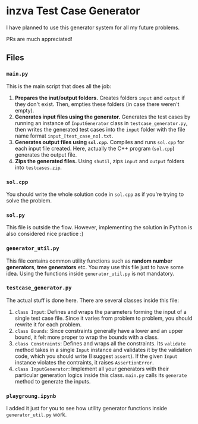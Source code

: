 # inzva Test Case Generator

I have planned to use this generator system for all my future problems.

PRs are much appreciated!

## Files

### `main.py`

This is the main script that does all the job:

1. **Prepares the inut/output folders.** Creates folders `input` and `output` if they don't exist. Then, empties these folders (in case there weren't empty).
2. **Generates input files using the generator.** Generates the test cases by running an instance of `InputGenerator` class in `testcase_generator.py`, then writes the generated test cases into the `input` folder with the file name format `input_[test_case_no].txt`.
3. **Generates output files using `sol.cpp`.** Compiles and runs `sol.cpp` for each input file created. Here, actually the C++ program (`sol.cpp`) generates the output file.
4. **Zips the generated files.** Using `shutil`, zips `input` and `output` folders into `testcases.zip`.

### `sol.cpp`

You should write the whole solution code in `sol.cpp` as if you're trying to solve the problem.

### `sol.py`

This file is outside the flow. However, implementing the solution in Python is also considered nice practice :)

### `generator_util.py`

This file contains common utility functions such as **random number generators**, **tree generators** etc. You may use this file just to have some idea. Using the functions inside `generator_util.py` is not mandatory.

### `testcase_generator.py`

The actual stuff is done here. There are several classes inside this file:

1. `class Input`: Defines and wraps the parameters forming the input of a single test case file. Since it varies from problem to problem, you should rewrite it for each problem.
2. `class Bounds`: Since constraints generally have a lower and an upper bound, it felt more proper to wrap the bounds with a class.
3. `class Constraints`: Defines and wraps all the constraints. Its `validate` method takes in a single `Input` instance and validates it by the validation code, which you should write (I suggest `assert`). If the given `Input` instance violates the contraints, it raises `AssertionError`.
4. `class InputGenerator`: Implement all your generators with their particular generation logics inside this class. `main.py` calls its `generate` method to generate the inputs.

### `playgroung.ipynb`

I added it just for you to see how utility generator functions inside `generator_util.py` work.
